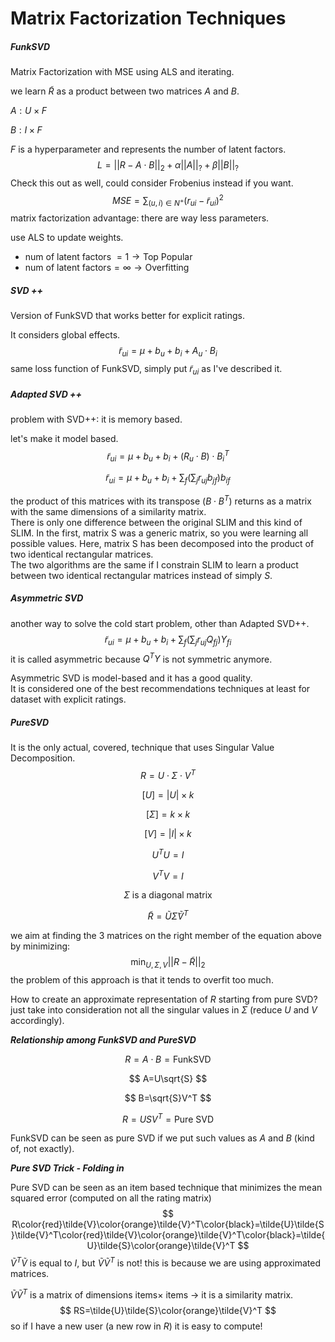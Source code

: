 # Matrix Factorization Techniques

##### FunkSVD

Matrix Factorization with MSE using ALS and iterating.

we learn $\tilde{R}$ as a product between two matrices $A$ and $B$.

$A: U\times F$

$B: I \times F$

$F$ is a hyperparameter and represents the number of latent factors.
$$
L=||R- A \cdot B||_2 + \alpha||A||_? + \beta ||B||_?
$$
Check this out as well, could consider Frobenius instead if you want.
$$
MSE=\sum_{(u,i)\in N^+}(r_{ui}-\tilde{r}_{ui})^2
$$
matrix factorization advantage: there are way less parameters.

 use ALS to update weights.

- $\text{num of latent factors }=1 \to \text{Top Popular}$
- $\text{ num of latent factors} = \infty \to \text{Overfitting}$

##### SVD ++

Version of FunkSVD that works better for explicit ratings.

It considers global effects.  
$$
\tilde{r}_{ui}=\mu +b_u+b_i +A_u\cdot B_i
$$
same loss function of FunkSVD, simply put $\tilde{r}_{ui}$ as I've described it.

##### Adapted SVD ++

problem with SVD++: it is memory based.

let's make it model based.
$$
\tilde{r}_{ui}=\mu +b_u+b_i +\bigg(R_u\cdot B\bigg)\cdot B_i^T
$$

$$
\tilde{r}_{ui}=\mu + b_u +b_i +\sum_f\bigg(\sum_{j}r_{uj}b_{jf}\bigg)b_{if}
$$

the product of this matrices  with its transpose $(B	\cdot B^T)$ returns as a matrix with the same dimensions of a similarity matrix.   
There is only one difference between the original SLIM and this kind of SLIM. In the first, matrix S was a generic matrix, so you were learning all possible values. Here, matrix S has been decomposed into the product of two identical rectangular matrices.  
The two algorithms are the same if I constrain SLIM to learn a product between two identical rectangular matrices instead of simply $S$.

##### Asymmetric SVD

another way to solve the cold start problem, other than Adapted SVD++.
$$
\tilde{r}_{ui}=\mu +b_u+b_i+\sum_f \bigg(\sum_j r_{uj}Q_{fj}\bigg) Y_{fi}
$$
it is called asymmetric because $Q^TY$ is not symmetric anymore.

Asymmetric SVD is model-based and it has a good quality.   
It is considered one of the best recommendations techniques at least for dataset with explicit ratings. 

##### PureSVD

It is the only actual, covered, technique that uses Singular Value Decomposition.
$$
R=U\cdot \Sigma \cdot V^T
$$

$$
[U]=|U|\times k
$$

$$
[\Sigma] = k \times k 
$$

$$
[V]=|I|\times k
$$

$$
U^TU=I
$$

$$
V^TV=I
$$

$$
\Sigma \text{ is a diagonal matrix}
$$

$$
\tilde{R}=\tilde{U}\tilde{\Sigma}\tilde{V}^T
$$

we aim at finding the 3 matrices on the right member of the equation above by minimizing:
$$
\min_{U,\Sigma,V}||R-\tilde{R}||_2
$$
the problem of this approach is that it tends to overfit too much.

How to create an approximate representation of $R$ starting from pure SVD? just take into consideration not all the singular values in $\Sigma$ (reduce $U$ and $V$ accordingly).

***Relationship among FunkSVD and PureSVD***

$$
R=A\cdot B= \text{FunkSVD}
$$

$$
A=U\sqrt{S}
$$

$$
B=\sqrt{S}V^T
$$

$$
R=USV^T=\text{Pure SVD}
$$

FunkSVD can be seen as pure SVD if we put such values as $A$ and $B$ (kind of, not exactly).

***Pure SVD Trick - Folding in***

Pure SVD can be seen as an item based technique that minimizes the mean squared error (computed on all the rating matrix)
$$
R\color{red}\tilde{V}\color{orange}\tilde{V}^T\color{black}=\tilde{U}\tilde{S}\tilde{V}^T\color{red}\tilde{V}\color{orange}\tilde{V}^T\color{black}=\tilde{U}\tilde{S}\color{orange}\tilde{V}^T
$$
$\tilde{V}^T\tilde{V}$ is equal to $I$, but $\tilde{V}\tilde{V}^T$ is not! this is because we are using approximated matrices.

$\tilde{V}\tilde{V}^T$ is a matrix of dimensions items$\times$ items $\to$ it is a similarity matrix.
$$
RS=\tilde{U}\tilde{S}\color{orange}\tilde{V}^T
$$
so if I have a new user (a new row in $R$) it is easy to compute!